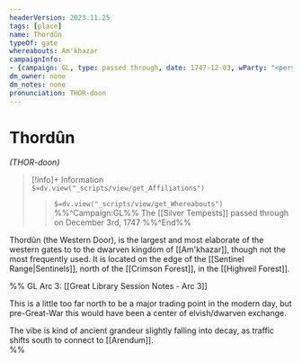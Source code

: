 ```yaml
---
headerVersion: 2023.11.25
tags: [place]
name: Thordûn
typeOf: gate
whereabouts: Am'khazar 
campaignInfo:
- {campaign: GL, type: passed through, date: 1747-12-03, wParty: "<person:u> <met:x> on <target>"}
dm_owner: none
dm_notes: none
pronunciation: THOR-doon
---
```

# Thordûn
*(THOR-doon)*
>[!info]+ Information  
> `$=dv.view("_scripts/view/get_Affiliations")`  
>> `$=dv.view("_scripts/view/get_Whereabouts")`  
>> %%^Campaign:GL%% The [[Silver Tempests]] passed through on December 3rd, 1747 %%^End%%

Thordûn (the Western Door), is the largest and most elaborate of the western gates to to the dwarven kingdom of [[Am'khazar]], though not the most frequently used. It is located on the edge of the [[Sentinel Range|Sentinels]], north of the [[Crimson Forest]], in the [[Highveil Forest]]. 

%%
GL Arc 3: [[Great Library Session Notes - Arc 3]]

This is a little too far north to be a major trading point in the modern day, but pre-Great-War this would have been a center of elvish/dwarven exchange. 

The vibe is kind of ancient grandeur slightly falling into decay, as traffic shifts south to connect to [[Arendum]].  
%%
